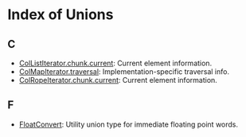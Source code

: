 # Index of Unions

## C

* [ColListIterator.chunk.current](union_col_list_iterator_8chunk_8current.md#union_col_list_iterator_8chunk_8current): Current element information.
* [ColMapIterator.traversal](union_col_map_iterator_8traversal.md#union_col_map_iterator_8traversal): Implementation-specific traversal info.
* [ColRopeIterator.chunk.current](union_col_rope_iterator_8chunk_8current.md#union_col_rope_iterator_8chunk_8current): Current element information.

## F

* [FloatConvert](union_float_convert.md#union_float_convert): Utility union type for immediate floating point words.